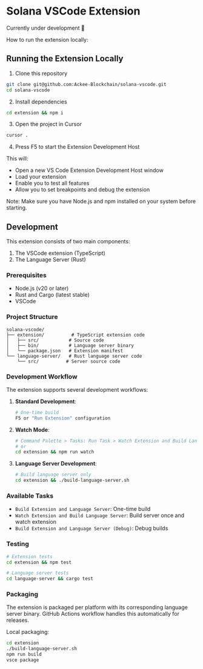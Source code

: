 # Solana VSCode Extension

Currently under development 🚧

How to run the extension locally:

## Running the Extension Locally

1. Clone this repository

```bash
git clone git@github.com:Ackee-Blockchain/solana-vscode.git
cd solana-vscode
```

2. Install dependencies

```bash
cd extension && npm i
```

3. Open the project in Cursor

```bash
cursor .
```

4. Press F5 to start the Extension Development Host

This will:

- Open a new VS Code Extension Development Host window
- Load your extension
- Enable you to test all features
- Allow you to set breakpoints and debug the extension

Note: Make sure you have Node.js and npm installed on your system before starting.

## Development

This extension consists of two main components:

1. The VSCode extension (TypeScript)
2. The Language Server (Rust)

### Prerequisites

- Node.js (v20 or later)
- Rust and Cargo (latest stable)
- VSCode

### Project Structure

```
solana-vscode/
├── extension/          # TypeScript extension code
│   ├── src/           # Source code
│   ├── bin/           # Language server binary
│   └── package.json   # Extension manifest
└── language-server/   # Rust language server code
    └── src/          # Server source code
```

### Development Workflow

The extension supports several development workflows:

1. **Standard Development**:

   ```bash
   # One-time build
   F5 or "Run Extension" configuration
   ```

2. **Watch Mode**:

   ```bash
   # Command Palette > Tasks: Run Task > Watch Extension and Build Language Server
   # or
   cd extension && npm run watch
   ```

3. **Language Server Development**:
   ```bash
   # Build language server only
   cd extension && ./build-language-server.sh
   ```

### Available Tasks

- `Build Extension and Language Server`: One-time build
- `Watch Extension and Build Language Server`: Build server once and watch extension
- `Build Extension and Language Server (Debug)`: Debug builds

### Testing

```bash
# Extension tests
cd extension && npm test

# Language server tests
cd language-server && cargo test
```

### Packaging

The extension is packaged per platform with its corresponding language server binary. GitHub Actions workflow handles this automatically for releases.

Local packaging:

```bash
cd extension
./build-language-server.sh
npm run build
vsce package
```
